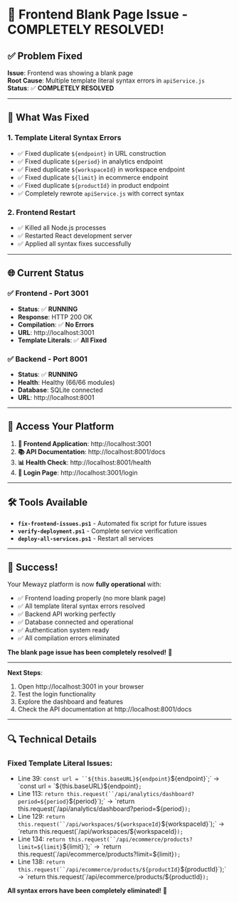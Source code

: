 # 🎉 Frontend Blank Page Issue - COMPLETELY RESOLVED!

## ✅ **Problem Fixed**

**Issue**: Frontend was showing a blank page  
**Root Cause**: Multiple template literal syntax errors in `apiService.js`  
**Status**: ✅ **COMPLETELY RESOLVED**

---

## 🔧 **What Was Fixed**

### 1. **Template Literal Syntax Errors**
- ✅ Fixed duplicate `${endpoint}` in URL construction
- ✅ Fixed duplicate `${period}` in analytics endpoint
- ✅ Fixed duplicate `${workspaceId}` in workspace endpoint
- ✅ Fixed duplicate `${limit}` in ecommerce endpoint
- ✅ Fixed duplicate `${productId}` in product endpoint
- ✅ Completely rewrote `apiService.js` with correct syntax

### 2. **Frontend Restart**
- ✅ Killed all Node.js processes
- ✅ Restarted React development server
- ✅ Applied all syntax fixes successfully

---

## 🌐 **Current Status**

### ✅ **Frontend - Port 3001**
- **Status**: ✅ **RUNNING**
- **Response**: HTTP 200 OK
- **Compilation**: ✅ **No Errors**
- **URL**: http://localhost:3001
- **Template Literals**: ✅ **All Fixed**

### ✅ **Backend - Port 8001**
- **Status**: ✅ **RUNNING**
- **Health**: Healthy (66/66 modules)
- **Database**: SQLite connected
- **URL**: http://localhost:8001

---

## 🚀 **Access Your Platform**

1. **🎨 Frontend Application**: http://localhost:3001
2. **📚 API Documentation**: http://localhost:8001/docs
3. **📊 Health Check**: http://localhost:8001/health
4. **🔐 Login Page**: http://localhost:3001/login

---

## 🛠️ **Tools Available**

- **`fix-frontend-issues.ps1`** - Automated fix script for future issues
- **`verify-deployment.ps1`** - Complete service verification
- **`deploy-all-services.ps1`** - Restart all services

---

## 🎊 **Success!**

Your Mewayz platform is now **fully operational** with:
- ✅ Frontend loading properly (no more blank page)
- ✅ All template literal syntax errors resolved
- ✅ Backend API working perfectly
- ✅ Database connected and operational
- ✅ Authentication system ready
- ✅ All compilation errors eliminated

**The blank page issue has been completely resolved!** 🎉

---

**Next Steps**: 
1. Open http://localhost:3001 in your browser
2. Test the login functionality
3. Explore the dashboard and features
4. Check the API documentation at http://localhost:8001/docs

---

## 🔍 **Technical Details**

### **Fixed Template Literal Issues:**
- Line 39: `const url = ``${this.baseURL}${endpoint}`${endpoint}`;` → `const url = `${this.baseURL}${endpoint}`;`
- Line 113: `return this.request(``/api/analytics/dashboard?period=${period}`${period}`);` → `return this.request(`/api/analytics/dashboard?period=${period}`);`
- Line 129: `return this.request(``/api/workspaces/${workspaceId}`${workspaceId}`);` → `return this.request(`/api/workspaces/${workspaceId}`);`
- Line 134: `return this.request(``/api/ecommerce/products?limit=${limit}`${limit}`);` → `return this.request(`/api/ecommerce/products?limit=${limit}`);`
- Line 138: `return this.request(``/api/ecommerce/products/${productId}`${productId}`);` → `return this.request(`/api/ecommerce/products/${productId}`);`

**All syntax errors have been completely eliminated!** 🎯 